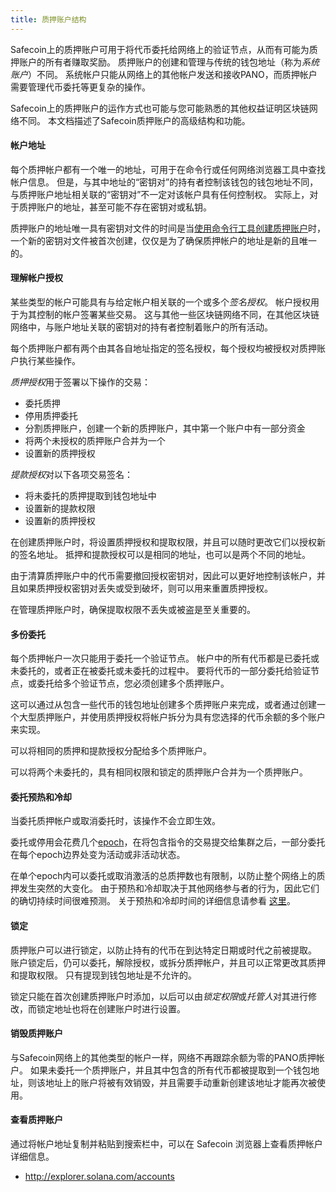 ```yaml
---
title: 质押账户结构
---
```


Safecoin上的质押账户可用于将代币委托给网络上的验证节点，从而有可能为质押账户的所有者赚取奖励。 质押账户的创建和管理与传统的钱包地址（称为*系统账户*）不同。  系统帐户只能从网络上的其他帐户发送和接收PANO，而质押帐户需要管理代币委托等更复杂的操作。

Safecoin上的质押账户的运作方式也可能与您可能熟悉的其他权益证明区块链网络不同。  本文档描述了Safecoin质押账户的高级结构和功能。

#### 帐户地址
每个质押帐户都有一个唯一的地址，可用于在命令行或任何网络浏览器工具中查找帐户信息。  但是，与其中地址的“密钥对”的持有者控制该钱包的钱包地址不同，与质押账户地址相关联的“密钥对”不一定对该帐户具有任何控制权。  实际上，对于质押账户的地址，甚至可能不存在密钥对或私钥。

质押账户的地址唯一具有密钥对文件的时间是当[使用命令行工具创建质押账户](../cli/delegate-stake.md#create-a-stake-account)时，一个新的密钥对文件被首次创建，仅仅是为了确保质押帐户的地址是新的且唯一的。

#### 理解帐户授权
某些类型的帐户可能具有与给定帐户相关联的一个或多个*签名授权*。 帐户授权用于为其控制的帐户签署某些交易。  这与其他一些区块链网络不同，在其他区块链网络中，与账户地址关联的密钥对的持有者控制着账户的所有活动。

每个质押账户都有两个由其各自地址指定的签名授权，每个授权均被授权对质押账户执行某些操作。

*质押授权*用于签署以下操作的交易：
 - 委托质押
 - 停用质押委托
 - 分割质押账户，创建一个新的质押账户，其中第一个账户中有一部分资金
 - 将两个未授权的质押账户合并为一个
 - 设置新的质押授权

*提款授权*对以下各项交易签名：
 - 将未委托的质押提取到钱包地址中
 - 设置新的提款权限
 - 设置新的质押授权

在创建质押账户时，将设置质押授权和提取权限，并且可以随时更改它们以授权新的签名地址。 抵押和提款授权可以是相同的地址，也可以是两个不同的地址。

由于清算质押账户中的代币需要撤回授权密钥对，因此可以更好地控制该帐户，并且如果质押授权密钥对丢失或受到破坏，则可以用来重置质押授权。

在管理质押账户时，确保提取权限不丢失或被盗是至关重要的。

#### 多份委托
每个质押帐户一次只能用于委托一个验证节点。 帐户中的所有代币都是已委托或未委托的，或者正在被委托或未委托的过程中。  要将代币的一部分委托给验证节点，或委托给多个验证节点，您必须创建多个质押账户。

这可以通过从包含一些代币的钱包地址创建多个质押账户来完成，或者通过创建一个大型质押账户，并使用质押授权将帐户拆分为具有您选择的代币余额的多个账户来实现。

可以将相同的质押和提款授权分配给多个质押账户。

可以将两个未委托的，具有相同权限和锁定的质押账户合并为一个质押账户。

#### 委托预热和冷却
当委托质押帐户或取消委托时，该操作不会立即生效。

委托或停用会花费几个[epoch](../terminology.md#epoch)，在将包含指令的交易提交给集群之后，一部分委托在每个epoch边界处变为活动或非活动状态。

在单个epoch内可以委托或取消激活的总质押数也有限制，以防止整个网络上的质押发生突然的大变化。 由于预热和冷却取决于其他网络参与者的行为，因此它们的确切持续时间很难预测。 关于预热和冷却时间的详细信息请参看 [这里](../cluster/stake-delegation-and-rewards.md#stake-warmup-cooldown-withdrawal)。

#### 锁定
质押账户可以进行锁定，以防止持有的代币在到达特定日期或时代之前被提取。  账户锁定后，仍可以委托，解除授权，或拆分质押帐户，并且可以正常更改其质押和提取权限。  只有提现到钱包地址是不允许的。

锁定只能在首次创建质押账户时添加，以后可以由*锁定权限*或*托管人*对其进行修改，而锁定地址也将在创建账户时进行设置。

#### 销毁质押账户
与Safecoin网络上的其他类型的帐户一样，网络不再跟踪余额为零的PANO质押帐户。  如果未委托一个质押账户，并且其中包含的所有代币都被提取到一个钱包地址，则该地址上的账户将被有效销毁，并且需要手动重新创建该地址才能再次被使用。

#### 查看质押账户
通过将帐户地址复制并粘贴到搜索栏中，可以在 Safecoin 浏览器上查看质押帐户详细信息。
 - http://explorer.solana.com/accounts
